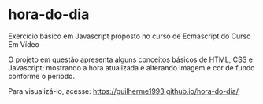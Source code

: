 # hora-do-dia
Exercício básico em Javascript proposto no curso de Ecmascript do Curso Em Vídeo

O projeto em questão apresenta alguns conceitos básicos de HTML, CSS e Javascript; mostrando a hora atualizada e alterando imagem e cor de fundo conforme o período.

Para visualizá-lo, acesse: https://guilherme1993.github.io/hora-do-dia/
